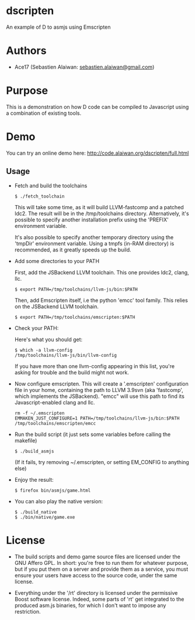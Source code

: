 # dscripten
An example of D to asmjs using Emscripten

Authors
=======

- Ace17 (Sebastien Alaiwan: sebastien.alaiwan@gmail.com)

Purpose
=======

  This is a demonstration on how D code can be compiled to Javascript using
  a combination of existing tools.

Demo
====

  You can try an online demo here: http://code.alaiwan.org/dscripten/full.html

Usage
-----

* Fetch and build the toolchains

  ```
  $ ./fetch_toolchain
  ```

  This will take some time, as it will build LLVM-fastcomp and a patched ldc2.
  The result will be in the /tmp/toolchains directory.
  Alternatively, it's possible to specify another installation prefix using
  the 'PREFIX' environment variable.

  It's also possible to specify another temporary directory using the 'tmpDir'
  environment variable. Using a tmpfs (in-RAM directory) is recommended, as it
  greatly speeds up the build.

* Add some directories to your PATH

  First, add the JSBackend LLVM toolchain. This one provides ldc2, clang, llc.
  ```
  $ export PATH=/tmp/toolchains/llvm-js/bin:$PATH
  ```

  Then, add Emscripten itself, i.e the python 'emcc' tool family. This relies on the JSBackend LLVM toolchain.
  ```
  $ export PATH=/tmp/toolchains/emscripten:$PATH
  ```

* Check your PATH:

  Here's what you should get:

  ```
  $ which -a llvm-config
  /tmp/toolchains/llvm-js/bin/llvm-config
  ```

  If you have more than one llvm-config appearing in this list, you're asking
  for trouble and the build might not work.

* Now configure emscripten.
  This will create a '.emscripten' configuration file in your home,
  containing the path to LLVM 3.9svn (aka 'fastcomp', which implements the JSBackend).
  "emcc" will use this path to find its Javascript-enabled clang and llc.

  ```
  rm -f ~/.emscripten
  EMMAKEN_JUST_CONFIGURE=1 PATH=/tmp/toolchains/llvm-js/bin:$PATH /tmp/toolchains/emscripten/emcc
  ```

* Run the build script (it just sets some variables before calling the makefile)

  ```
  $ ./build_asmjs
  ```

  (If it fails, try removing ~/.emscripten, or setting EM_CONFIG to anything else)

* Enjoy the result:

  ```
  $ firefox bin/asmjs/game.html
  ```

* You can also play the native version:

  ```
  $ ./build_native
  $ ./bin/native/game.exe
  ```

License
=======

* The build scripts and demo game source files are licensed under the GNU Affero GPL.
  In short: you're free to run them for whatever purpose, but if you put them
  on a server and provide them as a service, you must ensure your users have
  access to the source code, under the same license.

* Everything under the '/rt' directory is licensed under the permissive Boost
  software license.
  Indeed, some parts of 'rt' get integrated to the produced asm.js binaries,
  for which I don't want to impose any restriction.

